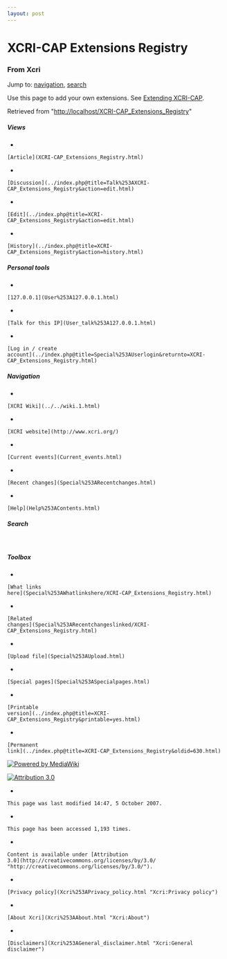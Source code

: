 ```yaml
---
layout: post
---
```








XCRI-CAP Extensions Registry 
============================













### From Xcri 







Jump to: [navigation](XCRI-CAP_Extensions_Registry.html#column-one),
[search](XCRI-CAP_Extensions_Registry.html#searchInput)



Use this page to add your own extensions. See [Extending
XCRI-CAP](Extending_XCRI-CAP.html "Extending XCRI-CAP").



Retrieved from
"[http://localhost/XCRI-CAP\_Extensions\_Registry](XCRI-CAP_Extensions_Registry.html)"

















##### Views



-   

    

    [Article](XCRI-CAP_Extensions_Registry.html)
-   

    

    [Discussion](../index.php@title=Talk%253AXCRI-CAP_Extensions_Registry&action=edit.html)
-   

    

    [Edit](../index.php@title=XCRI-CAP_Extensions_Registry&action=edit.html)
-   

    

    [History](../index.php@title=XCRI-CAP_Extensions_Registry&action=history.html)







##### Personal tools



-   

    

    [127.0.0.1](User%253A127.0.0.1.html)
-   

    

    [Talk for this IP](User_talk%253A127.0.0.1.html)
-   

    

    [Log in / create
    account](../index.php@title=Special%253AUserlogin&returnto=XCRI-CAP_Extensions_Registry.html)











[](../../wiki.1.html "XCRI Wiki")





##### Navigation



-   

    

    [XCRI Wiki](../../wiki.1.html)
-   

    

    [XCRI website](http://www.xcri.org/)
-   

    

    [Current events](Current_events.html)
-   

    

    [Recent changes](Special%253ARecentchanges.html)
-   

    

    [Help](Help%253AContents.html)







##### Search





 









##### Toolbox



-   

    

    [What links
    here](Special%253AWhatlinkshere/XCRI-CAP_Extensions_Registry.html)
-   

    

    [Related
    changes](Special%253ARecentchangeslinked/XCRI-CAP_Extensions_Registry.html)
-   

    

    [Upload file](Special%253AUpload.html)
-   

    

    [Special pages](Special%253ASpecialpages.html)
-   

    

    [Printable
    version](../index.php@title=XCRI-CAP_Extensions_Registry&printable=yes.html)
-   

    

    [Permanent
    link](../index.php@title=XCRI-CAP_Extensions_Registry&oldid=630.html)















[![Powered by
MediaWiki](../skins/common/images/poweredby_mediawiki_88x31.png)](http://www.mediawiki.org/)





[![Attribution 3.0
](http://i.creativecommons.org/l/by/3.0/88x31.png)](http://creativecommons.org/licenses/by/3.0/)



-   

    

    This page was last modified 14:47, 5 October 2007.
-   

    

    This page has been accessed 1,193 times.
-   

    

    Content is available under [Attribution
    3.0](http://creativecommons.org/licenses/by/3.0/ "http://creativecommons.org/licenses/by/3.0/").
-   

    

    [Privacy policy](Xcri%253APrivacy_policy.html "Xcri:Privacy policy")
-   

    

    [About Xcri](Xcri%253AAbout.html "Xcri:About")
-   

    

    [Disclaimers](Xcri%253AGeneral_disclaimer.html "Xcri:General disclaimer")




